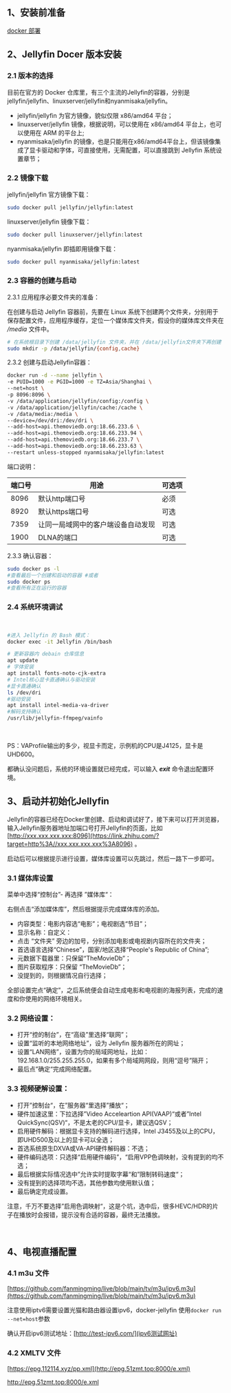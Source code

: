 
‍
## 1、安装前准备

[docker 部署](../docker/docker%20部署.md)


## 2、Jellyfin Docer 版本安装

### 2.1 版本的选择

目前在官方的 Docker 仓库里，有三个主流的Jellyfin的容器，分别是 jellyfin/jellyfin、linuxserver/jellyfin和nyanmisaka/jellyfin。

- jellyfin/jellyfin 为官方镜像，貌似仅限 x86/amd64 平台；
- linuxserver/jellyfin 镜像，根据说明，可以使用在 x86/amd64 平台上，也可以使用在 ARM 的平台上;
- nyanmisaka/jellyfin 的镜像，也是只能用在x86/amd64平台上，但该镜像集成了显卡驱动和字体，可直接使用，无需配置，可以直接跳到 Jellyfin 系统设置章节；

### 2.2 镜像下载

jellyfin/jellyfin 官方镜像下载：

```bash
sudo docker pull jellyfin/jellyfin:latest
```

linuxserver/jellyfin 镜像下载：

```bash
sudo docker pull linuxserver/jellyfin:latest
```

nyanmisaka/jellyfin 即插即用镜像下载：

```bash
sudo docker pull nyanmisaka/jellyfin:latest
```

### 2.3 容器的创建与启动

2.3.1 应用程序必要文件夹的准备：

在创建与启动 Jellyfin 容器前，先要在 Linux 系统下创建两个文件夹，分别用于保存配置文件，应用程序缓存，定位一个媒体库文件夹，假设你的媒体库文件夹在  */media* 文件中。

```bash
# 在系统根目录下创建 /data/jellyfin 文件夹，并在 /data/jellyfin文件夹下再创建 config 和 cache 两个三级文件夹 
sudo mkdir -p /data/jellyfin/{config,cache}
```

2.3.2 创建与启动Jellyfin容器：

```bash
docker run -d --name jellyfin \
-e PUID=1000 -e PGID=1000 -e TZ=Asia/Shanghai \
--net=host \
-p 8096:8096 \
-v /data/application/jellyfin/config:/config \
-v /data/application/jellyfin/cache:/cache \
-v /data/media:/media \
--device=/dev/dri:/dev/dri \
--add-host=api.themoviedb.org:18.66.233.6 \
--add-host=api.themoviedb.org:18.66.233.94 \
--add-host=api.themoviedb.org:18.66.233.7 \
--add-host=api.themoviedb.org:18.66.233.63 \
--restart unless-stopped nyanmisaka/jellyfin:latest 
```

端口说明：

|端口号|用途|可选项|
| --------| ------------------------------------| --------|
|8096|默认http端口号|必须|
|8920|默认https端口号|可选|
|7359|让同一局域网中的客户端设备自动发现|可选|
|1900|DLNA的端口|可选|

2.3.3 确认容器：

```bash
sudo docker ps -l 
#查看最后一个创建和启动的容器 #或者 
sudo docker ps 
#查看所有正在运行的容器
```

### 2.4 系统环境调试

‍

```bash
#进入 Jellyfin 的 Bash 模式：
docker exec -it Jellyfin /bin/bash

# 更新容器内 debain 仓库信息
apt update 
# 字体安装
apt install fonts-noto-cjk-extra
# Intel核心显卡直通确认与驱动安装
#显卡直通确认 
ls /dev/dri
#驱动安装 
apt install intel-media-va-driver 
#解码支持确认 
/usr/lib/jellyfin-ffmpeg/vainfo
```

​​​​

PS：VAProfile输出的多少，视显卡而定，示例机的CPU是J4125，显卡是UHD600。

都确认没问题后，系统的环境设置就已经完成，可以输入 ***exit*** 命令退出配置环境。

## 3、启动并初始化Jellyfin

Jellyfin的容器已经在Docker里创建、启动和调试好了，接下来可以打开浏览器，输入Jellyfin服务器地址加端口号打开Jellyfin的页面，比如 [http://xxx.xxx.xxx.xxx:8096](https://link.zhihu.com/?target=http%3A//xxx.xxx.xxx.xxx%3A8096) 。

启动后可以根据提示进行设置，媒体库设置可以先跳过，然后一路下一步即可。

### 3.1 媒体库设置

菜单中选择“控制台”- 再选择 ”媒体库“：

右侧点击“添加媒体库”，然后根据提示完成媒体库的添加。​​

- 内容类型：电影内容选“电影”；电视剧选“节目”；
- 显示名称：自定义：
- 点击 “文件夹” 旁边的加号，分别添加电影或电视剧内容所在的文件夹；
- 首选语言选择“Chinese”，国家/地区选择“People's Republic of China”;
- 元数据下载器里：只保留“TheMovieDb”；
- 图片获取程序：只保留 “TheMovieDb”；
- 没提到的，则根据情况自行选择；

全部设置完点“确定”，之后系统便会自动生成电影和电视剧的海报列表，完成的速度和你使用的网络环境相关。

### 3.2 网络设置：

- 打开“控的制台”，在“高级”里选择“联网”；
- 设置“监听的本地网络地址”，设为 Jellyfin 服务器所在的网址；
- 设置“LAN网络”，设置为你的局域网地址，比如：192.168.1.0/255.255.255.0，如果有多个局域网网段，则用“逗号”隔开；
- 最后点”确定“完成网络配置。

### 3.3 视频硬解设置：

- 打开”控制台“，在”服务器“里选择”播放“；
- 硬件加速这里：下拉选择”Video Acceleartion API(VAAP)“或者”Intel QuickSync(QSV)“，不是太老的CPU/显卡，建议选QSV；
- 启用硬件解码：根据显卡支持的解码进行选择，Intel J3455及以上的CPU，即UHD500及以上的显卡可以全选；
- 首选系统原生DXVA或VA-API硬件解码器：不选；
- 硬件编码选项：只选择“启用硬件编码”，“启用VPP色调映射，没有提到的均不选；
- 最后根据实际情况选中”允许实时提取字幕“和”限制转码速度“；
- 没有提到的选择项均不选，其他参数均使用默认值；
- 最后确定完成设置。

注意，千万不要选择”启用色调映射“，这是个坑，选中后，很多HEVC/HDR的片子在播放时会报错，提示没有合适的容器，最终无法播放。

‍

## 4、电视直播配置

### 4.1 m3u 文件

[https://github.com/fanmingming/live/blob/main/tv/m3u/ipv6.m3u](https://github.com/fanmingming/live/blob/main/tv/m3u/ipv6.m3u)

注意使用iptv6需要设置光猫和路由器设置ipv6，docker-jellyfin 使用`docker run --net=host`​参数

确认开启ipv6测试地址：[http://test-ipv6.com/](ipv6测试网址)

### 4.2 XMLTV 文件

[https://epg.112114.xyz/pp.xml](http://epg.51zmt.top:8000/e.xml)

http://epg.51zmt.top:8000/e.xml

‍
